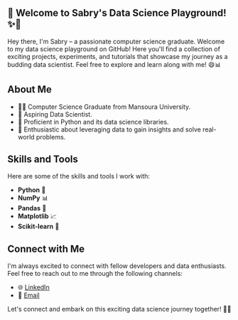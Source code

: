 ## 👋 Welcome to Sabry's Data Science Playground! ✨🎉

Hey there, I'm Sabry – a passionate computer science graduate. Welcome to my data science playground on GitHub! Here you'll find a collection of exciting projects, experiments, and tutorials that showcase my journey as a budding data scientist. Feel free to explore and learn along with me! 😄📊

## About Me

- 👨‍🎓 Computer Science Graduate from Mansoura University.
- 💼 Aspiring Data Scientist.
- 🐍 Proficient in Python and its data science libraries.
- 🚀 Enthusiastic about leveraging data to gain insights and solve real-world problems.

## Skills and Tools

Here are some of the skills and tools I work with:

- **Python** 🐍
- **NumPy** 📊
- **Pandas** 🐼
- **Matplotlib** 📈
- **Scikit-learn** 🤖

## Connect with Me

I'm always excited to connect with fellow developers and data enthusiasts. Feel free to reach out to me through the following channels:

- 🌐 [LinkedIn](https://www.linkedin.com/in/mohamed-sabry-5a857822a/)
- 📧 [Email](mailto:mohameds.ms192@gmail.com)

Let's connect and embark on this exciting data science journey together! 🚀🔥

